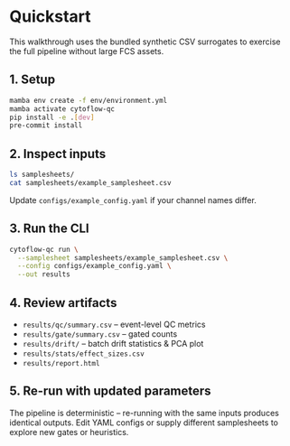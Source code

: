# Quickstart

This walkthrough uses the bundled synthetic CSV surrogates to exercise the full pipeline without large FCS assets.

## 1. Setup

```bash
mamba env create -f env/environment.yml
mamba activate cytoflow-qc
pip install -e .[dev]
pre-commit install
```

## 2. Inspect inputs

```bash
ls samplesheets/
cat samplesheets/example_samplesheet.csv
```

Update `configs/example_config.yaml` if your channel names differ.

## 3. Run the CLI

```bash
cytoflow-qc run \
  --samplesheet samplesheets/example_samplesheet.csv \
  --config configs/example_config.yaml \
  --out results
```

## 4. Review artifacts

- `results/qc/summary.csv` – event-level QC metrics
- `results/gate/summary.csv` – gated counts
- `results/drift/` – batch drift statistics & PCA plot
- `results/stats/effect_sizes.csv`
- `results/report.html`

## 5. Re-run with updated parameters

The pipeline is deterministic – re-running with the same inputs produces identical outputs. Edit YAML configs or supply different samplesheets to explore new gates or heuristics.
